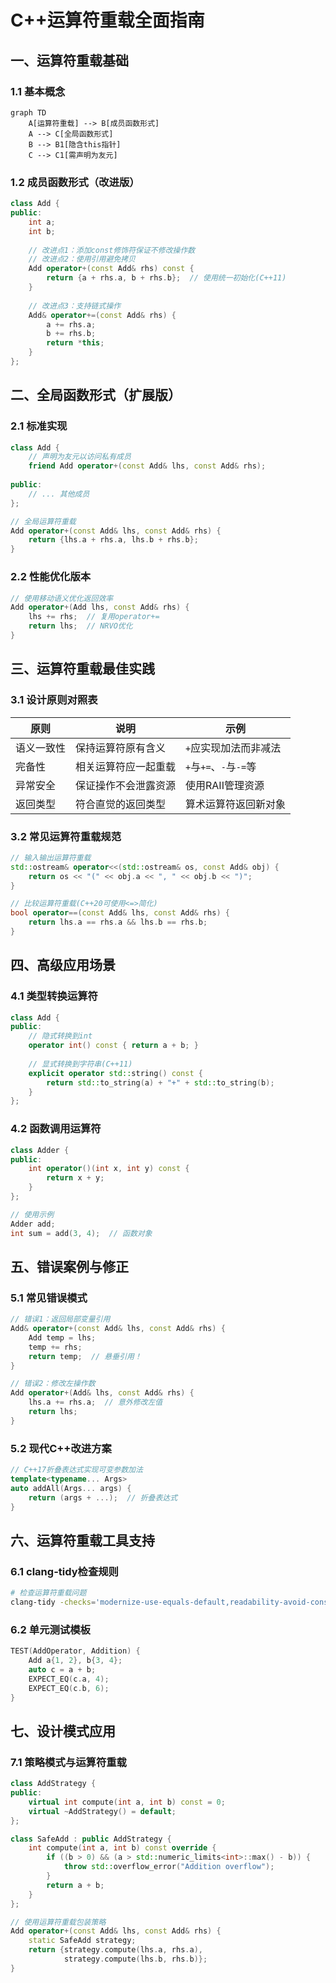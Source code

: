
# C++运算符重载全面指南

## 一、运算符重载基础

### 1.1 基本概念
```mermaid
graph TD
    A[运算符重载] --> B[成员函数形式]
    A --> C[全局函数形式]
    B --> B1[隐含this指针]
    C --> C1[需声明为友元]
```

### 1.2 成员函数形式（改进版）
```cpp
class Add {
public:
    int a;
    int b;
    
    // 改进点1：添加const修饰符保证不修改操作数
    // 改进点2：使用引用避免拷贝
    Add operator+(const Add& rhs) const {
        return {a + rhs.a, b + rhs.b};  // 使用统一初始化(C++11)
    }
    
    // 改进点3：支持链式操作
    Add& operator+=(const Add& rhs) {
        a += rhs.a;
        b += rhs.b;
        return *this;
    }
};
```

## 二、全局函数形式（扩展版）

### 2.1 标准实现
```cpp
class Add {
    // 声明为友元以访问私有成员
    friend Add operator+(const Add& lhs, const Add& rhs);
    
public:
    // ... 其他成员
};

// 全局运算符重载
Add operator+(const Add& lhs, const Add& rhs) {
    return {lhs.a + rhs.a, lhs.b + rhs.b};
}
```

### 2.2 性能优化版本
```cpp
// 使用移动语义优化返回效率
Add operator+(Add lhs, const Add& rhs) {
    lhs += rhs;  // 复用operator+=
    return lhs;  // NRVO优化
}
```

## 三、运算符重载最佳实践

### 3.1 设计原则对照表
| 原则 | 说明 | 示例 |
|------|------|------|
| 语义一致性 | 保持运算符原有含义 | `+`应实现加法而非减法 |
| 完备性 | 相关运算符应一起重载 | `+`与`+=`、`-`与`-=`等 |
| 异常安全 | 保证操作不会泄露资源 | 使用RAII管理资源 |
| 返回类型 | 符合直觉的返回类型 | 算术运算符返回新对象 |

### 3.2 常见运算符重载规范

```cpp
// 输入输出运算符重载
std::ostream& operator<<(std::ostream& os, const Add& obj) {
    return os << "(" << obj.a << ", " << obj.b << ")";
}

// 比较运算符重载(C++20可使用<=>简化)
bool operator==(const Add& lhs, const Add& rhs) {
    return lhs.a == rhs.a && lhs.b == rhs.b;
}
```

## 四、高级应用场景

### 4.1 类型转换运算符
```cpp
class Add {
public:
    // 隐式转换到int
    operator int() const { return a + b; }
    
    // 显式转换到字符串(C++11)
    explicit operator std::string() const {
        return std::to_string(a) + "+" + std::to_string(b);
    }
};
```

### 4.2 函数调用运算符
```cpp
class Adder {
public:
    int operator()(int x, int y) const {
        return x + y;
    }
};

// 使用示例
Adder add;
int sum = add(3, 4);  // 函数对象
```

## 五、错误案例与修正

### 5.1 常见错误模式
```cpp
// 错误1：返回局部变量引用
Add& operator+(const Add& lhs, const Add& rhs) {
    Add temp = lhs;
    temp += rhs;
    return temp;  // 悬垂引用！
}

// 错误2：修改左操作数
Add operator+(Add& lhs, const Add& rhs) {
    lhs.a += rhs.a;  // 意外修改左值
    return lhs;
}
```

### 5.2 现代C++改进方案
```cpp
// C++17折叠表达式实现可变参数加法
template<typename... Args>
auto addAll(Args... args) {
    return (args + ...);  // 折叠表达式
}
```

## 六、运算符重载工具支持

### 6.1 clang-tidy检查规则
```bash
# 检查运算符重载问题
clang-tidy -checks='modernize-use-equals-default,readability-avoid-const-params-in-decls'
```

### 6.2 单元测试模板
```cpp
TEST(AddOperator, Addition) {
    Add a{1, 2}, b{3, 4};
    auto c = a + b;
    EXPECT_EQ(c.a, 4);
    EXPECT_EQ(c.b, 6);
}
```

## 七、设计模式应用

### 7.1 策略模式与运算符重载
```cpp
class AddStrategy {
public:
    virtual int compute(int a, int b) const = 0;
    virtual ~AddStrategy() = default;
};

class SafeAdd : public AddStrategy {
    int compute(int a, int b) const override {
        if ((b > 0) && (a > std::numeric_limits<int>::max() - b)) {
            throw std::overflow_error("Addition overflow");
        }
        return a + b;
    }
};

// 使用运算符重载包装策略
Add operator+(const Add& lhs, const Add& rhs) {
    static SafeAdd strategy;
    return {strategy.compute(lhs.a, rhs.a), 
            strategy.compute(lhs.b, rhs.b)};
}
```
